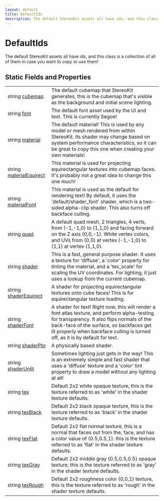 ```yaml
---
layout: default
title: DefaultIds
description: The default StereoKit assets all have ids, and this class is a collection of all of them in case you want to copy or use them!
---
```

# DefaultIds

The default StereoKit assets all have ids, and this class is a collection
of all of them in case you want to copy or use them!




## Static Fields and Properties

|  |  |
|--|--|
|string [cubemap]({{site.url}}/Pages/Reference/DefaultIds/cubemap.html)|The default cubemap that StereoKit generates, this is the cubemap that's visible as the background and initial scene lighting.|
|string [font]({{site.url}}/Pages/Reference/DefaultIds/font.html)|The default font asset used by the UI and text. This is currently Segoe!|
|string [material]({{site.url}}/Pages/Reference/DefaultIds/material.html)|The default material! This is used by any model or mesh rendered from within StereoKit. Its shader may change based on system performance characteristics, so it can be great to copy this one when creating your own materials!|
|string [materialEquirect]({{site.url}}/Pages/Reference/DefaultIds/materialEquirect.html)|This material is used for projecting equirectangular textures into cubemap faces. It's probably not a great idea to change this one much!|
|string [materialFont]({{site.url}}/Pages/Reference/DefaultIds/materialFont.html)|This material is used as the default for rendering text! By default, it uses the 'default/shader_font' shader, which is a two-sided alpha-clip shader. This also turns off backface culling.|
|string [quad]({{site.url}}/Pages/Reference/DefaultIds/quad.html)|A default quad mesh, 2 triangles, 4 verts, from (-1,-1,0) to (1,1,0) and facing forward on the Z axis (0,0,-1). White vertex colors, and UVs from (0,0) at vertex (-1,-1,0) to (1,1) at vertex (1,1,0).|
|string [shader]({{site.url}}/Pages/Reference/DefaultIds/shader.html)|This is a fast, general purpose shader. It uses a texture for 'diffuse', a 'color' property for tinting the material, and a 'tex_scale' for scaling the UV coordinates. For lighting, it just uses a lookup from the current cubemap.|
|string [shaderEquirect]({{site.url}}/Pages/Reference/DefaultIds/shaderEquirect.html)|A shader for projecting equirectangular textures onto cube faces! This is for equirectangular texture loading.|
|string [shaderFont]({{site.url}}/Pages/Reference/DefaultIds/shaderFont.html)|A shader for text! Right now, this will render a font atlas texture, and perform alpha-testing for transparency. It also flips normals of the back-face of the surface, so backfaces get lit properly when backface culling is turned off, as it is by default for text.|
|string [shaderPbr]({{site.url}}/Pages/Reference/DefaultIds/shaderPbr.html)|A physically based shader.|
|string [shaderUnlit]({{site.url}}/Pages/Reference/DefaultIds/shaderUnlit.html)|Sometimes lighting just gets in the way! This is an extremely simple and fast shader that uses a 'diffuse' texture and a 'color' tint property to draw a model without any lighting at all!|
|string [tex]({{site.url}}/Pages/Reference/DefaultIds/tex.html)|Default 2x2 white opaque texture, this is the texture referred to as 'white' in the shader texture defaults.|
|string [texBlack]({{site.url}}/Pages/Reference/DefaultIds/texBlack.html)|Default 2x2 black opaque texture, this is the texture referred to as 'black' in the shader texture defaults.|
|string [texFlat]({{site.url}}/Pages/Reference/DefaultIds/texFlat.html)|Default 2x2 flat normal texture, this is a normal that faces out from the, face, and has a color value of (0.5,0.5,1). this is the texture referred to as 'flat' in the shader texture defaults.|
|string [texGray]({{site.url}}/Pages/Reference/DefaultIds/texGray.html)|Default 2x2 middle gray (0.5,0.5,0.5) opaque texture, this is the texture referred to as 'gray' in the shader texture defaults.|
|string [texRough]({{site.url}}/Pages/Reference/DefaultIds/texRough.html)|Default 2x2 roughness color (0,0,1) texture, this is the texture referred to as 'rough' in the shader texture defaults.|


